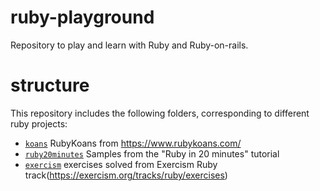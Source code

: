 # ruby-playground

Repository to play and learn with Ruby and Ruby-on-rails.

# structure

This repository includes the following folders, corresponding to different ruby projects:

- [`koans`](koans) RubyKoans from https://www.rubykoans.com/
- [`ruby20minutes`](ruby20minutes) Samples from the "Ruby in 20 minutes" tutorial
- [`exercism`](exercism) exercises solved from Exercism Ruby track(https://exercism.org/tracks/ruby/exercises)
